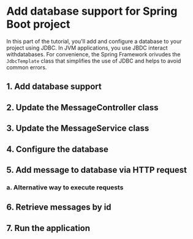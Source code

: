 # Add database support for Spring Boot project

In this part of the tutorial, you'll add and configure a database to your project using JDBC. In JVM applications, you use JBDC interact withdatabases. For convenience, the Spring Framework orivudes the `JdbcTemplate` class that simplifies the use of JDBC and helps to avoid common errors.

## 1. Add database support

## 2. Update the MessageController class

## 3. Update the MessageService class

## 4. Configure the database

## 5. Add message to database via HTTP request

### a. Alternative way to execute requests

## 6. Retrieve messages by id

## 7. Run the application
